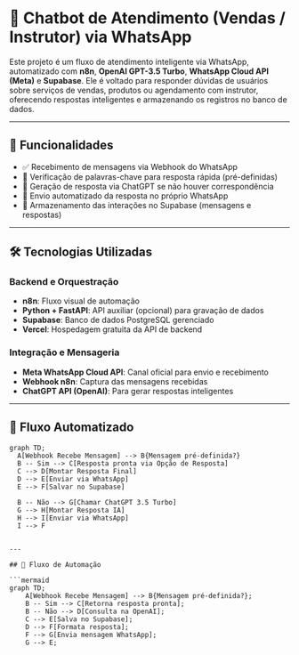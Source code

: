# 🤖 Chatbot de Atendimento (Vendas / Instrutor) via WhatsApp

Este projeto é um fluxo de atendimento inteligente via WhatsApp, automatizado com **n8n**, **OpenAI GPT-3.5 Turbo**, **WhatsApp Cloud API (Meta)** e **Supabase**. Ele é voltado para responder dúvidas de usuários sobre serviços de vendas, produtos ou agendamento com instrutor, oferecendo respostas inteligentes e armazenando os registros no banco de dados.

---

## 📌 Funcionalidades

- ✅ Recebimento de mensagens via Webhook do WhatsApp
- 🔁 Verificação de palavras-chave para resposta rápida (pré-definidas)
- 💬 Geração de resposta via ChatGPT se não houver correspondência
- 📲 Envio automatizado da resposta no próprio WhatsApp
- 💾 Armazenamento das interações no Supabase (mensagens e respostas)

---

## 🛠️ Tecnologias Utilizadas

### Backend e Orquestração

- **n8n**: Fluxo visual de automação
- **Python + FastAPI**: API auxiliar (opcional) para gravação de dados
- **Supabase**: Banco de dados PostgreSQL gerenciado
- **Vercel**: Hospedagem gratuita da API de backend

### Integração e Mensageria

- **Meta WhatsApp Cloud API**: Canal oficial para envio e recebimento
- **Webhook n8n**: Captura das mensagens recebidas
- **ChatGPT API (OpenAI)**: Para gerar respostas inteligentes

---

## 🔄 Fluxo Automatizado

```mermaid
graph TD;
  A[Webhook Recebe Mensagem] --> B{Mensagem pré-definida?}
  B -- Sim --> C[Resposta pronta via Opção de Resposta]
  C --> D[Montar Resposta Final]
  D --> E[Enviar via WhatsApp]
  E --> F[Salvar no Supabase]

  B -- Não --> G[Chamar ChatGPT 3.5 Turbo]
  G --> H[Montar Resposta IA]
  H --> I[Enviar via WhatsApp]
  I --> F


---

## 🔄 Fluxo de Automação

```mermaid
graph TD;
    A[Webhook Recebe Mensagem] --> B{Mensagem pré-definida?};
    B -- Sim --> C[Retorna resposta pronta];
    B -- Não --> D[Consulta na OpenAI];
    C --> E[Salva no Supabase];
    D --> F[Formata resposta];
    F --> G[Envia mensagem WhatsApp];
    G --> E;
